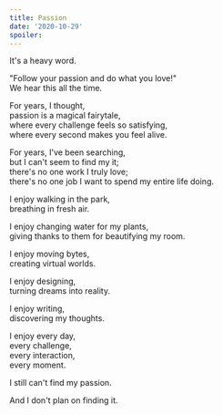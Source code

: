 ```yaml
---
title: Passion
date: '2020-10-29'
spoiler: 
---
```


It's a heavy word.

"Follow your passion and do what you love!"
<br />We hear this all the time.

For years, I thought,
<br />passion is a magical fairytale,
<br />where every challenge feels so satisfying,
<br />where every second makes you feel alive. 

For years, I've been searching,
<br />but I can't seem to find my it;
<br />there's no one work I truly love;
<br />there's no one job I want to spend my entire life doing.

I enjoy walking in the park,
<br />breathing in fresh air.

I enjoy changing water for my plants,
<br />giving thanks to them for beautifying my room.

I enjoy moving bytes,
<br />creating virtual worlds.

I enjoy designing,
<br />turning dreams into reality.

I enjoy writing,
<br />discovering my thoughts.

I enjoy every day,
<br />every challenge,
<br />every interaction,
<br />every moment.

I still can't find my passion.

And I don't plan on finding it.